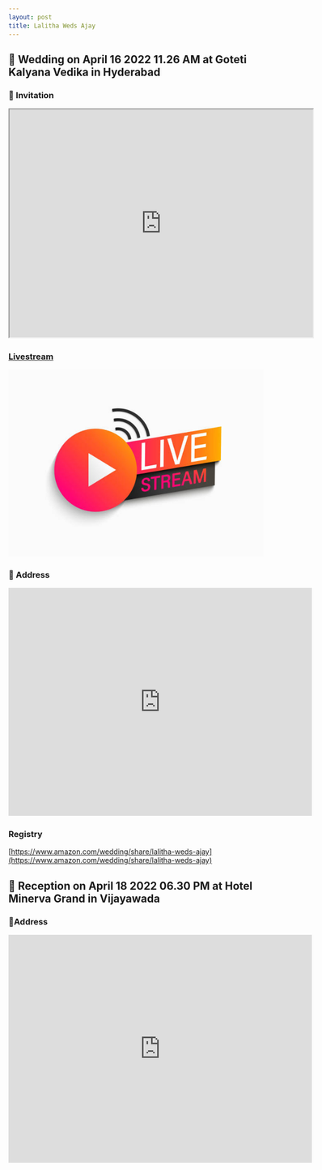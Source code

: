 ```yaml
---
layout: post
title: Lalitha Weds Ajay
---
```


## 👫 Wedding on April 16 2022 11.26 AM at Goteti Kalyana Vedika in Hyderabad

### 📄 Invitation

<iframe width="600" height="450" src="https://www.youtube.com/embed/FDPC6TrXuFk?playlist=FDPC6TrXuFk&autoplay=1&loop=1">
</iframe>

### [Livestream](https://globallivetelecast.com/lalithawedsajay)

[![Click here to watch live](../public/watch-live.jpg)](https://globallivetelecast.com/lalithawedsajay)

### 📍 Address

<iframe src="https://www.google.com/maps/embed?pb=!1m18!1m12!1m3!1d3808.0635747007!2d78.5609956!3d17.360673599999995!2m3!1f0!2f0!3f0!3m2!1i1024!2i768!4f13.1!3m3!1m2!1s0x3bcb98b5dd1112e7%3A0x2382597fc467b40f!2sGoteti%20Kalyana%20Vedika!5e0!3m2!1sen!2sin!4v1649496188302!5m2!1sen!2sin" width="600" height="450" style="border:0;" allowfullscreen="" loading="lazy" referrerpolicy="no-referrer-when-downgrade"></iframe>

### Registry

[https://www.amazon.com/wedding/share/lalitha-weds-ajay](https://www.amazon.com/wedding/share/lalitha-weds-ajay)

## 👫 Reception on April 18 2022 06.30 PM at Hotel Minerva Grand in Vijayawada

### 📍Address

<iframe src="https://www.google.com/maps/embed?pb=!1m18!1m12!1m3!1d3825.4712722176205!2d80.64115051744383!3d16.5022889!2m3!1f0!2f0!3f0!3m2!1i1024!2i768!4f13.1!3m3!1m2!1s0x3a35faafe4ec2987%3A0xb5f238e1fa9fd316!2sHotel%20Minerva%20Grand%20Vijayawada!5e0!3m2!1sen!2sin!4v1649501262242!5m2!1sen!2sin" width="600" height="450" style="border:0;" allowfullscreen="" loading="lazy" referrerpolicy="no-referrer-when-downgrade"></iframe>
